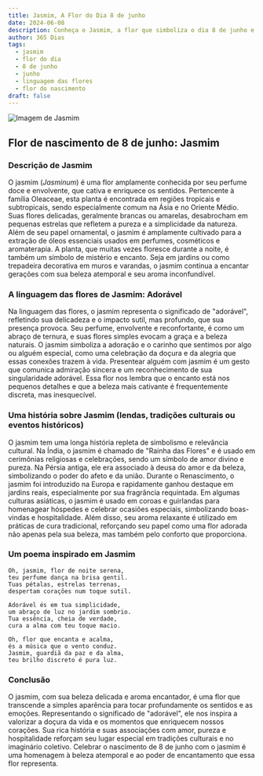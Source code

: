 ```yaml
---
title: Jasmim, A Flor do Dia 8 de junho
date: 2024-06-08
description: Conheça o Jasmim, a flor que simboliza o dia 8 de junho e seu significado 'Adorável'. Explore a beleza e o simbolismo desta flor encantadora.
author: 365 Dias
tags:
  - jasmim
  - flor do dia
  - 8 de junho
  - junho
  - linguagem das flores
  - flor do nascimento
draft: false
---
```


![Imagem de Jasmim](https://cdn.pixabay.com/photo/2020/06/06/15/48/scent-of-jasmine-5267072_1280.jpg#center)


## Flor de nascimento de 8 de junho: Jasmim

### Descrição de Jasmim

O jasmim (_Jasminum_) é uma flor amplamente conhecida por seu perfume doce e envolvente, que cativa e enriquece os sentidos. Pertencente à família Oleaceae, esta planta é encontrada em regiões tropicais e subtropicais, sendo especialmente comum na Ásia e no Oriente Médio. Suas flores delicadas, geralmente brancas ou amarelas, desabrocham em pequenas estrelas que refletem a pureza e a simplicidade da natureza. Além de seu papel ornamental, o jasmim é amplamente cultivado para a extração de óleos essenciais usados em perfumes, cosméticos e aromaterapia. A planta, que muitas vezes floresce durante a noite, é também um símbolo de mistério e encanto. Seja em jardins ou como trepadeira decorativa em muros e varandas, o jasmim continua a encantar gerações com sua beleza atemporal e seu aroma inconfundível.

### A linguagem das flores de Jasmim: Adorável

Na linguagem das flores, o jasmim representa o significado de "adorável", refletindo sua delicadeza e o impacto sutil, mas profundo, que sua presença provoca. Seu perfume, envolvente e reconfortante, é como um abraço de ternura, e suas flores simples evocam a graça e a beleza naturais. O jasmim simboliza a adoração e o carinho que sentimos por algo ou alguém especial, como uma celebração da doçura e da alegria que essas conexões trazem à vida. Presentear alguém com jasmim é um gesto que comunica admiração sincera e um reconhecimento de sua singularidade adorável. Essa flor nos lembra que o encanto está nos pequenos detalhes e que a beleza mais cativante é frequentemente discreta, mas inesquecível.

### Uma história sobre Jasmim (lendas, tradições culturais ou eventos históricos)

O jasmim tem uma longa história repleta de simbolismo e relevância cultural. Na Índia, o jasmim é chamado de "Rainha das Flores" e é usado em cerimônias religiosas e celebrações, sendo um símbolo de amor divino e pureza. Na Pérsia antiga, ele era associado à deusa do amor e da beleza, simbolizando o poder do afeto e da união. Durante o Renascimento, o jasmim foi introduzido na Europa e rapidamente ganhou destaque em jardins reais, especialmente por sua fragrância requintada. Em algumas culturas asiáticas, o jasmim é usado em coroas e guirlandas para homenagear hóspedes e celebrar ocasiões especiais, simbolizando boas-vindas e hospitalidade. Além disso, seu aroma relaxante é utilizado em práticas de cura tradicional, reforçando seu papel como uma flor adorada não apenas pela sua beleza, mas também pelo conforto que proporciona.

### Um poema inspirado em Jasmim

```
Oh, jasmim, flor de noite serena,  
teu perfume dança na brisa gentil.  
Tuas pétalas, estrelas terrenas,  
despertam corações num toque sutil.  

Adorável és em tua simplicidade,  
um abraço de luz no jardim sombrio.  
Tua essência, cheia de verdade,  
cura a alma com teu toque macio.  

Oh, flor que encanta e acalma,  
és a música que o vento conduz.  
Jasmim, guardiã da paz e da alma,  
teu brilho discreto é pura luz.  
```

### Conclusão

O jasmim, com sua beleza delicada e aroma encantador, é uma flor que transcende a simples aparência para tocar profundamente os sentidos e as emoções. Representando o significado de "adorável", ele nos inspira a valorizar a doçura da vida e os momentos que enriquecem nossos corações. Sua rica história e suas associações com amor, pureza e hospitalidade reforçam seu lugar especial em tradições culturais e no imaginário coletivo. Celebrar o nascimento de 8 de junho com o jasmim é uma homenagem à beleza atemporal e ao poder de encantamento que essa flor representa.